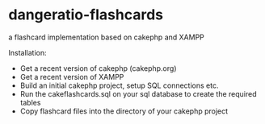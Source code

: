 # dangeratio-flashcards

a flashcard implementation based on cakephp and XAMPP

Installation:

* Get a recent version of cakephp (cakephp.org)
* Get a recent version of XAMPP
* Build an initial cakephp project, setup SQL connections etc.
* Run the cakeflashcards.sql on your sql database to create the required tables
* Copy flashcard files into the directory of your cakephp project
